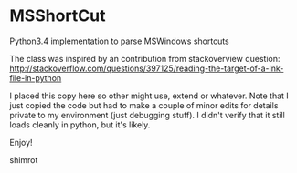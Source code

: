 # MSShortCut
Python3.4 implementation to parse MSWindows shortcuts

The class was inspired by an contribution from stackoverview question: http://stackoverflow.com/questions/397125/reading-the-target-of-a-lnk-file-in-python

I placed this copy here so other might use, extend or whatever.  Note that I just copied the code but had to make a couple of minor edits for details private to my environment (just debugging stuff).  I didn't verify that it still loads cleanly in python, but it's likely.

Enjoy!

shimrot
